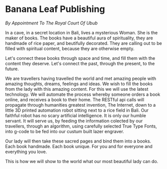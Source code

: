 # Banana Leaf Publishing

*By Appointment To The Royal Court Of Ubub*

In a cave, in a secret location in Bali, lives a mysterious Woman. She is the maker of books.
The books have a beautiful aura of spirituality, they are handmade of rice paper, and beutifully decorated.
They are calling out to be filled with spiritual content, because they are otherwise empty.

Let's connect these books through space and time, and fill them with the content they deserve. Let's connect the past,
through the present, to the future.

We are travellers having travelled the world and met amazing people with amazing thoughts, dreams, feelings and ideas.
We wish to fill the books from the lady with this amazing content. For this we will use the latest technology. We
will automate the process whereby someone orders a book online, and receives a book to their home. The RESTful api calls will  propagate through
humanities greatest invention, The Internet, down to a little 3D printed automation robot sitting next to a rice field in
Bali. Our faithful robot has no scary artificial intelligence. It is only our humble servant. It will serve us, by
feeding the information colected by our travellers, through an algorithm, using carefully selected True Type Fonts, into
g-code to be fed into our custum built lazer engraver.

Our lady will then take these sacred pages and bind them into a books. Each book handmade. Each book unique. For you and for everyone and everything you love.

This is how we will show to the world what our most beautiful lady can do.
